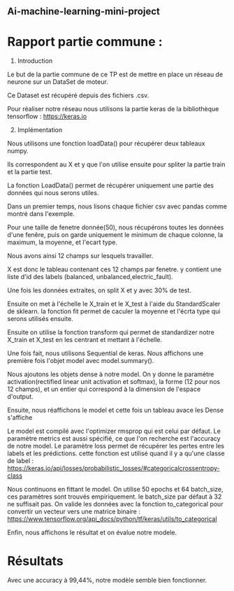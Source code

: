 ## Ai-machine-learning-mini-project


# Rapport partie commune :

1. Introduction

Le but de la partie commune de ce TP est de mettre en place un réseau de neurone sur un DataSet de moteur. 

Ce Dataset est récupéré depuis des fichiers .csv.

Pour réaliser notre réseau nous utilisons la partie keras de la bibliothèque tensorflow : https://keras.io 


2. Implémentation

Nous utilisons une fonction loadData() pour récupérer deux tableaux numpy.

Ils correspondent au X et y que l'on utilise ensuite pour spliter la partie train et la partie test.

La fonction LoadData() permet de récupérer uniquement une partie des données qui nous serons utiles. 

Dans un premier temps, nous lisons chaque fichier csv avec pandas comme montré dans l'exemple.

Pour une taille de fenetre donnée(50), nous récupérons toutes les données d'une fenêre, puis on garde uniquement le minimum de chaque colonne, la maximum, la moyenne, et l'ecart type.

Nous avons ainsi 12 champs sur lesquels travailler.

X est donc le tableau contenant ces 12 champs par fenetre. y contient une liste d'id des labels (balanced, unbalanced,electric_fault).

Une fois les données extraites, on split X et y avec 30% de test.

Ensuite on met à l'échelle le X_train et le X_test à l'aide du StandardScaler de sklearn. la fonction fit permet de caculer la moyenne et l'écrta type qui serons utilisés ensuite.

Ensuite on utilise la fonction transform qui permet de standardizer notre X_train et X_test en les centrant et mettant à l'échelle.

Une fois fait, nous utilisons Sequential de keras. 
Nous affichons une première fois l'objet model avec model.summary().

Nous ajoutons les objets dense à notre model. On y donne le paramètre activation(rectified linear unit activation et softmax), la forme (12 pour nos 12 champs), et un entier qui correspond à la dimension de l'espace d'output.

Ensuite, nous réaffichons le model et cette fois un tableau avace les Dense s'affiche

Le model est compilé avec l'optimizer rmsprop qui est celui par défaut. Le paramètre metrics est aussi spécifié, ce que l'on recherche est l'accuracy de notre model. Le paramètre loss permet de récupérer les pertes entre les labels et les prédictions. cette fonction est utilisé quand il y a qu'une classe de label : 
https://keras.io/api/losses/probabilistic_losses/#categoricalcrossentropy-class 

Nous continuons en fittant le model. On utilise 50 epochs et 64 batch_size, ces paramètres sont trouvés empiriquement. le batch_size par défaut à 32 ne suffisait pas. 
On valide les données avec la fonction to_categorical pour convertir un vecteur vers une matrice binaire : https://www.tensorflow.org/api_docs/python/tf/keras/utils/to_categorical 

Enfin, nous affichons le résultat et on évalue notre modele.


# Résultats

Avec une accuracy à 99,44%, notre modèle semble bien fonctionner. 
